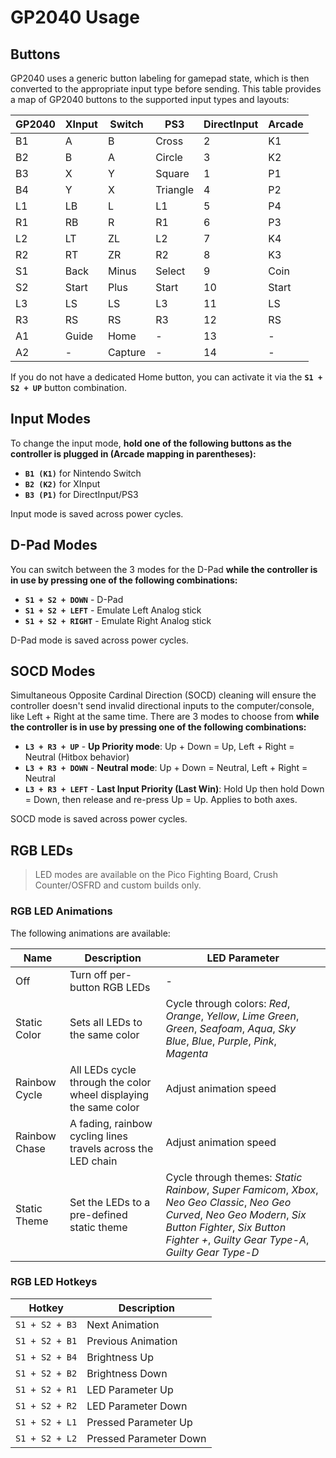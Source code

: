 # GP2040 Usage

## Buttons

GP2040 uses a generic button labeling for gamepad state, which is then converted to the appropriate input type before sending. This table provides a map of GP2040 buttons to the supported input types and layouts:

| GP2040  | XInput | Switch  | PS3          | DirectInput  | Arcade |
| ------- | ------ | ------- | ------------ | ------------ | ------ |
| B1      | A      | B       | Cross        | 2            | K1     |
| B2      | B      | A       | Circle       | 3            | K2     |
| B3      | X      | Y       | Square       | 1            | P1     |
| B4      | Y      | X       | Triangle     | 4            | P2     |
| L1      | LB     | L       | L1           | 5            | P4     |
| R1      | RB     | R       | R1           | 6            | P3     |
| L2      | LT     | ZL      | L2           | 7            | K4     |
| R2      | RT     | ZR      | R2           | 8            | K3     |
| S1      | Back   | Minus   | Select       | 9            | Coin   |
| S2      | Start  | Plus    | Start        | 10           | Start  |
| L3      | LS     | LS      | L3           | 11           | LS     |
| R3      | RS     | RS      | R3           | 12           | RS     |
| A1      | Guide  | Home    | -            | 13           | -      |
| A2      | -      | Capture | -            | 14           | -      |

If you do not have a dedicated Home button, you can activate it via the **`S1 + S2 + UP`** button combination.

## Input Modes

To change the input mode, **hold one of the following buttons as the controller is plugged in (Arcade mapping in parentheses):**

* **`B1 (K1)`** for Nintendo Switch
* **`B2 (K2)`** for XInput
* **`B3 (P1)`** for DirectInput/PS3

Input mode is saved across power cycles.

## D-Pad Modes

You can switch between the 3 modes for the D-Pad **while the controller is in use by pressing one of the following combinations:**

* **`S1 + S2 + DOWN`** - D-Pad
* **`S1 + S2 + LEFT`** - Emulate Left Analog stick
* **`S1 + S2 + RIGHT`** - Emulate Right Analog stick

D-Pad mode is saved across power cycles.

## SOCD Modes

Simultaneous Opposite Cardinal Direction (SOCD) cleaning will ensure the controller doesn't send invalid directional inputs to the computer/console, like Left + Right at the same time. There are 3 modes to choose from **while the controller is in use by pressing one of the following combinations:**

* **`L3 + R3 + UP`** - **Up Priority mode**: Up + Down = Up, Left + Right = Neutral (Hitbox behavior)
* **`L3 + R3 + DOWN`** - **Neutral mode**: Up + Down = Neutral, Left + Right = Neutral
* **`L3 + R3 + LEFT`** - **Last Input Priority (Last Win)**: Hold Up then hold Down = Down, then release and re-press Up = Up. Applies to both axes.

SOCD mode is saved across power cycles.

## RGB LEDs

> LED modes are available on the Pico Fighting Board, Crush Counter/OSFRD and custom builds only.

### RGB LED Animations

The following animations are available:

| Name | Description | LED Parameter |
| - | - | - |
| Off | Turn off per-button RGB LEDs | - |
| Static Color | Sets all LEDs to the same color | Cycle through colors: *Red*, *Orange*, *Yellow*, *Lime Green*, *Green*, *Seafoam*, *Aqua*, *Sky Blue*, *Blue*, *Purple*, *Pink*, *Magenta* |
| Rainbow Cycle | All LEDs cycle through the color wheel displaying the same color | Adjust animation speed |
| Rainbow Chase | A fading, rainbow cycling lines travels across the LED chain | Adjust animation speed |
| Static Theme | Set the LEDs to a pre-defined static theme | Cycle through themes: *Static Rainbow*, *Super Famicom*, *Xbox*, *Neo Geo Classic*, *Neo Geo Curved*, *Neo Geo Modern*, *Six Button Fighter*, *Six Button Fighter +*, *Guilty Gear Type-A*, *Guilty Gear Type-D* |

### RGB LED Hotkeys

| Hotkey | Description |
| - | - |
| `S1 + S2 + B3` | Next Animation |
| `S1 + S2 + B1` | Previous Animation |
| `S1 + S2 + B4` | Brightness Up |
| `S1 + S2 + B2` | Brightness Down |
| `S1 + S2 + R1` | LED Parameter Up |
| `S1 + S2 + R2` | LED Parameter Down |
| `S1 + S2 + L1` | Pressed Parameter Up |
| `S1 + S2 + L2` | Pressed Parameter Down |
